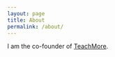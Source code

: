```yaml
---
layout: page
title: About
permalink: /about/
---
```


I am the co-founder of <a href="https://www.teachmore.in">TeachMore</a>.
